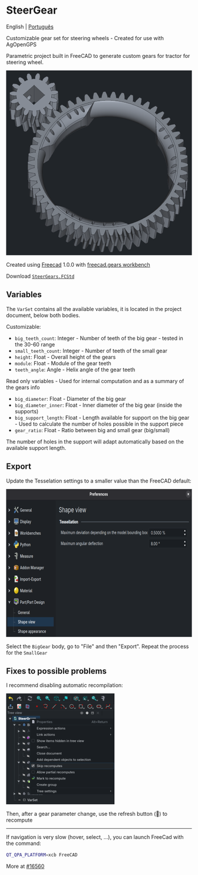 # SteerGear

English | [Português](README.ptBR.md)

Customizable gear set for steering wheels - Created for use with AgOpenGPS

Parametric project built in FreeCAD to generate custom gears for tractor for steering wheel.

<img src="assets/gears.png" alt="Gears" height="500"><br>

Created using [Freecad](https://www.freecad.org/downloads.php) 1.0.0 with [freecad.gears workbench](https://github.com/looooo/freecad.gears)

Download [`SteerGears.FCStd`](SteerGears.FCStd)

## Variables

The `VarSet` contains all the available variables, it is located in the project document, below both bodies.

Customizable:

- `big_teeth_count`: Integer - Number of teeth of the big gear - tested in the 30-60 range
- `small_teeth_count`: Integer - Number of teeth of the small gear
- `height`: Float - Overall height of the gears
- `module`: Float - Module of the gear teeth
- `teeth_angle`: Angle - Helix angle of the gear teeth

Read only variables - Used for internal computation and as a summary of the gears info

- `big_diameter`: Float - Diameter of the big gear
- `big_diameter_inner`: Float - Inner diameter of the big gear (inside the supports)
- `big_support_length`: Float - Length available for support on the big gear - Used to calculate the number of holes possible in the support piece
- `gear_ratio`: Float - Ratio between big and small gear (big/small)

The number of holes in the support will adapt automatically based on the available support length.

## Export

Update the Tesselation settings to a smaller value than the FreeCAD default:

<img src="assets/max_deviation.png" alt="Tesselation in FreeCAD" height="400"><br>

Select the `BigGear` body, go to "File" and then "Export". Repeat the process for the `SmallGear`

## Fixes to possible problems

I recommend disabling automatic recompilation:

<img src="assets/skip_recompute.png" alt="Skip recomputes" height="300"><br>

Then, after a gear parameter change, use the refresh button (🔁) to recompute

---

If navigation is very slow (hover, select, ...), you can launch FreeCad with the command:

```bash
QT_QPA_PLATFORM=xcb FreeCAD
```

More at [#16560](https://github.com/FreeCAD/FreeCAD/issues/16560)

